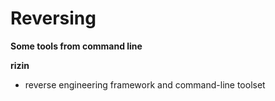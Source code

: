 # Reversing

**Some tools from command line**

**rizin**
* reverse engineering framework and command-line toolset
